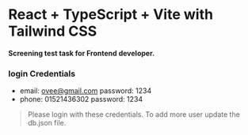 # React + TypeScript + Vite with Tailwind CSS

**Screening test task for Frontend developer.**

### login Credentials

- email: ovee@gmail.com password: 1234
- phone: 01521436302 password: 1234

> Please login with these credentials. To add more user update the db.json file.

